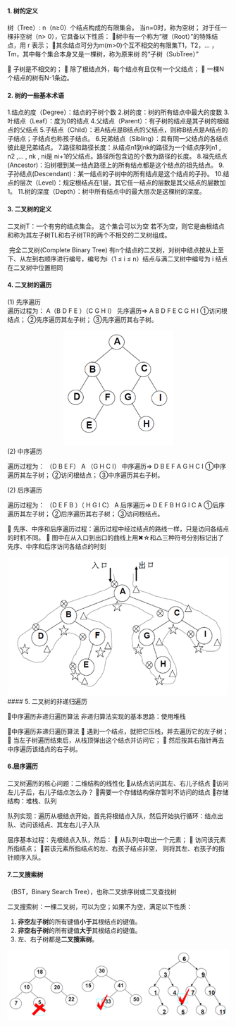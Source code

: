 #### 1.  树的定义

树（Tree）: n（n≥0）个结点构成的有限集合。
	当n=0时，称为空树；
	对于任一棵非空树（n> 0），它具备以下性质：
树中有一个称为“根（Root）”的特殊结点，用 r 表示；
其余结点可分为m(m>0)个互不相交的有限集T1，T2，... ，Tm，其中每个集合本身又是一棵树，称为原来树		的“子树（SubTree）”

 子树是不相交的；
 除了根结点外，每个结点有且仅有一个父结点；
 一棵N个结点的树有N-1条边。





#### 2. 树的一些基本术语

1.结点的度（Degree）：结点的子树个数
2.树的度：树的所有结点中最大的度数
3.叶结点（Leaf）：度为0的结点
4.父结点（Parent）：有子树的结点是其子树的根结点的父结点
5.子结点（Child）：若A结点是B结点的父结点，则称B结点是A结点的子结点；子结点也称孩子结点。
6.兄弟结点（Sibling）：具有同一父结点的各结点彼此是兄弟结点。
7.路径和路径长度：从结点n1到nk的路径为一个结点序列n1 , n2 ,… , nk , ni是 ni+1的父结点。路径所包含边的个数为路径的长度。
8.祖先结点(Ancestor)：沿树根到某一结点路径上的所有结点都是这个结点的祖先结点。 
9.子孙结点(Descendant)：某一结点的子树中的所有结点是这个结点的子孙。 
10.结点的层次（Level）：规定根结点在1层，其它任一结点的层数是其父结点的层数加1。 
11.树的深度（Depth）：树中所有结点中的最大层次是这棵树的深度。

#### 3. 二叉树的定义

二叉树T：一个有穷的结点集合。
	这个集合可以为空
	若不为空，则它是由根结点和称为其左子树TL和右子树TR的两个不相交的二叉树组成。

​	完全二叉树(Complete Binary Tree) 有n个结点的二叉树，对树中结点按从上至下、从左到右顺序进行编号，编号为i（1 ≤ i ≤ n）结点与满二叉树中编号为 i 结点在二叉树中位置相同

#### 4. 二叉树的遍历														
(1) 先序遍历	
遍历过程为：                                   A（B D F E ）（C G H I）
                                                  先序遍历=> A B D F E C G H I
①访问根结点；
②先序遍历其左子树；
③先序遍历其右子树。

<div align="center"> <img src="assets/二叉树遍历1.PNG" width="250"/></div>
(2) 中序遍历

遍历过程为：							（D B E F） A （G H C I）
												中序遍历=> D B E F A G H C I
①中序遍历其左子树；
②访问根结点；
③中序遍历其右子树。

(2) 后序遍历

遍历过程为：								（D E F B ）（ H G I C） A
												后序遍历=> D E F B H G I C A
①后序遍历其左子树；
②后序遍历其右子树；
③访问根结点。

 先序、中序和后序遍历过程：遍历过程中经过结点的路线一样，只是访问各结点的时机不同。
 图中在从入口到出口的曲线上用✖☆和△三种符号分别标记出了先序、中序和后序访问各结点的时刻

<div align="center"> <img src="assets/二叉树遍历2.PNG" width="500"/></div>
#### 5. 二叉树的非递归遍历

中序遍历非递归遍历算法
非递归算法实现的基本思路：使用堆栈

中序遍历非递归遍历算法
 遇到一个结点，就把它压栈，并去遍历它的左子树；
 当左子树遍历结束后，从栈顶弹出这个结点并访问它；
 然后按其右指针再去中序遍历该结点的右子树。
#### 6.层序遍历

二叉树遍历的核心问题：二维结构的线性化
从结点访问其左、右儿子结点
访问左儿子后，右儿子结点怎么办？
需要一个存储结构保存暂时不访问的结点
存储结构：堆栈、队列

队列实现：遍历从根结点开始，首先将根结点入队，然后开始执行循环：结点出队、访问该结点、其左右儿子入队

层序基本过程：先根结点入队，然后：
 从队列中取出一个元素； 
 访问该元素所指结点；
若该元素所指结点的左、右孩子结点非空， 则将其左、右孩子的指针顺序入队。

#### **7.二叉搜索树**

（BST，Binary Search Tree），也称二叉排序树或二叉查找树

二叉搜索树：一棵二叉树，可以为空；如果不为空，满足以下性质：

1. **非空左子树**的所有键值**小于**其根结点的键值。
2. **非空右子树**的所有键值**大于**其根结点的键值。
3. 左、右子树都是**二叉搜索树**。

![二叉搜索树](.\assets\二叉搜索树.PNG)